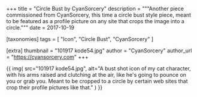 +++
title = "Circle Bust by CyanSorcery"
description = """Another piece commissioned from CyanSorcery, this time a circle bust style piece, meant to be featured as a profile picture on any site that crops the image into a circle."""
date = 2017-10-19

[taxonomies]
tags = [
    "Icon", "Circle Bust", "CyanSorcery"
]

[extra]
thumbnail = "101917 kode54.jpg"
author = "CyanSorcery"
author_url = "https://cyansorcery.com"
+++

{{
    img(
        src="101917 kode54.jpg",
        alt="A bust shot icon of my cat character, with his arms raised and clutching at the air, like he's going to pounce on you or grab you. Meant to be cropped to a circle by certain web sites that crop their profile pictures like that."
    )
}}
